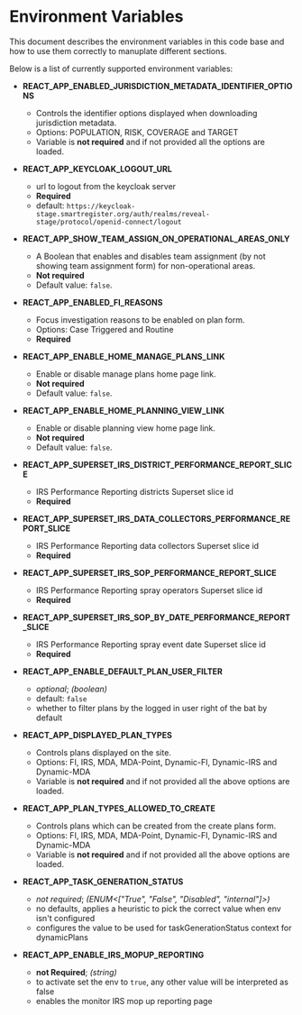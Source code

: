 # Environment Variables

This document describes the environment variables in this code base and how to use them correctly to manuplate different sections.

Below is a list of currently supported environment variables:

- **REACT_APP_ENABLED_JURISDICTION_METADATA_IDENTIFIER_OPTIONS**

  - Controls the identifier options displayed when downloading jurisdiction metadata.
  - Options: POPULATION, RISK, COVERAGE and TARGET
  - Variable is **not required** and if not provided all the options are loaded.

- **REACT_APP_KEYCLOAK_LOGOUT_URL**

  - url to logout from the keycloak server
  - **Required**
  - default: `https://keycloak-stage.smartregister.org/auth/realms/reveal-stage/protocol/openid-connect/logout`

- **REACT_APP_SHOW_TEAM_ASSIGN_ON_OPERATIONAL_AREAS_ONLY**

  - A Boolean that enables and disables team assignment (by not showing team assignment form) for non-operational areas.
  - **Not required**
  - Default value: `false`.

- **REACT_APP_ENABLED_FI_REASONS**

  - Focus investigation reasons to be enabled on plan form.
  - Options: Case Triggered and Routine
  - **Required**

- **REACT_APP_ENABLE_HOME_MANAGE_PLANS_LINK**

  - Enable or disable manage plans home page link.
  - **Not required**
  - Default value: `false`.

- **REACT_APP_ENABLE_HOME_PLANNING_VIEW_LINK**

  - Enable or disable planning view home page link.
  - **Not required**
  - Default value: `false`.

- **REACT_APP_SUPERSET_IRS_DISTRICT_PERFORMANCE_REPORT_SLICE**

  - IRS Performance Reporting districts Superset slice id
  - **Required**

- **REACT_APP_SUPERSET_IRS_DATA_COLLECTORS_PERFORMANCE_REPORT_SLICE**

  - IRS Performance Reporting data collectors Superset slice id
  - **Required**

- **REACT_APP_SUPERSET_IRS_SOP_PERFORMANCE_REPORT_SLICE**

  - IRS Performance Reporting spray operators Superset slice id
  - **Required**

- **REACT_APP_SUPERSET_IRS_SOP_BY_DATE_PERFORMANCE_REPORT_SLICE**

  - IRS Performance Reporting spray event date Superset slice id
  - **Required**

- **REACT_APP_ENABLE_DEFAULT_PLAN_USER_FILTER**

  - _optional_; _(boolean)_
  - default: `false`
  - whether to filter plans by the logged in user right of the bat by default

- **REACT_APP_DISPLAYED_PLAN_TYPES**

  - Controls plans displayed on the site.
  - Options: FI, IRS, MDA, MDA-Point, Dynamic-FI, Dynamic-IRS and Dynamic-MDA
  - Variable is **not required** and if not provided all the above options are loaded.

- **REACT_APP_PLAN_TYPES_ALLOWED_TO_CREATE**

  - Controls plans which can be created from the create plans form.
  - Options: FI, IRS, MDA, MDA-Point, Dynamic-FI, Dynamic-IRS and Dynamic-MDA
  - Variable is **not required** and if not provided all the above options are loaded.

- **REACT_APP_TASK_GENERATION_STATUS**

  - _not required_; _(ENUM<["True", "False", "Disabled", "internal"]>)_
  - no defaults, applies a heuristic to pick the correct value when env isn't configured
  - configures the value to be used for taskGenerationStatus context for dynamicPlans

- **REACT_APP_ENABLE_IRS_MOPUP_REPORTING**

  - **not Required**; _(string)_
  - to activate set the env to `true`, any other value will be interpreted as false
  - enables the monitor IRS mop up reporting page
